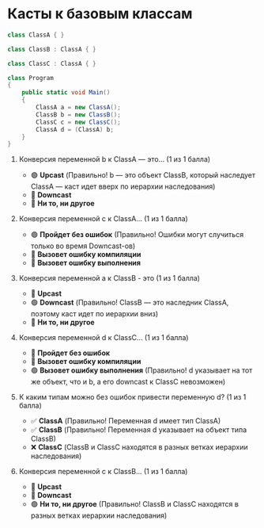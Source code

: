 # Касты к базовым классам

```cs
class ClassA { }

class ClassB : ClassA { }

class ClassC : ClassA { }

class Program 
{
    public static void Main()
    {
        ClassA a = new ClassA();
        ClassB b = new ClassB();
        ClassC c = new ClassC();
        ClassA d = (ClassA) b;
    }
}
```

1. Конверсия переменной b к ClassA — это... (1 из 1 балла)
   * 🟢 **Upcast** (Правильно! b — это объект ClassB, который наследует ClassA — каст идет вверх по иерархии наследования)
   * 🔴 **Downcast**
   * 🔴 **Ни то, ни другое**


2. Конверсия переменной c к ClassA... (1 из 1 балла)
   * 🟢 **Пройдет без ошибок** (Правильно! Ошибки могут случиться только во время Downcast-ов)
   * 🔴 **Вызовет ошибку компиляции**
   * 🔴 **Вызовет ошибку выполнения**


3. Конверсия переменной a к ClassB - это (1 из 1 балла)
   * 🔴 **Upcast**
   * 🟢 **Downcast** (Правильно! ClassB — это наследник ClassA, поэтому каст идет по иерархии вниз)
   * 🔴 **Ни то, ни другое**


4. Конверсия переменной d к ClassC... (1 из 1 балла)
   * 🔴 **Пройдет без ошибок**
   * 🔴 **Вызовет ошибку компиляции**
   * 🟢 **Вызовет ошибку выполнения** (Правильно! d указывает на тот же объект, что и b, а его downcast к ClassC невозможен)


5. К каким типам можно без ошибок привести переменную d? (1 из 1 балла)
   * ✅ **ClassA** (Правильно! Переменная d имеет тип ClassA)
   * ✅ **ClassB** (Правильно! Переменная d указывает на объект типа ClassB)
   * ❌ **ClassС** (ClassB и ClassC находятся в разных ветках иерархии наследования)


6. Конверсия переменной c к ClassB... (1 из 1 балла)
   * 🔴 **Upcast**
   * 🔴 **Downcast**
   * 🟢 **Ни то, ни другое** (Правильно! ClassB и ClassC находятся в разных ветках иерархии наследования)
